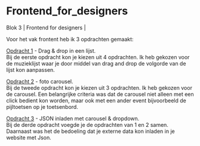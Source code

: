 # Frontend_for_designers
Blok 3 | Frontend for designers |

Voor het vak frontent heb ik 3 opdrachten gemaakt:

[ Opdracht 1](https://github.com/Sammthings/Frontend_for_designers/blob/master/Opdracht%201/README.md) - Drag & drop in een lijst. <br>
Bij de eerste opdracht kon je kiezen uit 4 opdrachten. Ik heb gekozen voor de muzieklijst waar je door middel van drag and drop de volgorde van de lijst kon aanpassen. 

[ Opdracht 2](https://github.com/Sammthings/Frontend_for_designers/blob/master/Opdracht%202/README.md) - foto carousel. <br>
Bij de tweede opdracht kon je kiezen uit 3 opdrachten. Ik heb gekozen voor de carousel. Een belangrijke criteria was dat de carousel niet alleen met een click bedient kon worden, maar ook met een ander event bijvoorbeeld de pijltoetsen op je toetsenbord.

[ Opdracht 3](https://github.com/Sammthings/Frontend_for_designers/blob/master/Opdracht%203/README.md) - JSON inladen met carousel & dropdown.<br>
Bij de derde opdracht voegde je de opdrachten van 1 en 2 samen. Daarnaast was het de bedoeling dat je externe data kon inladen in je website met Json.
